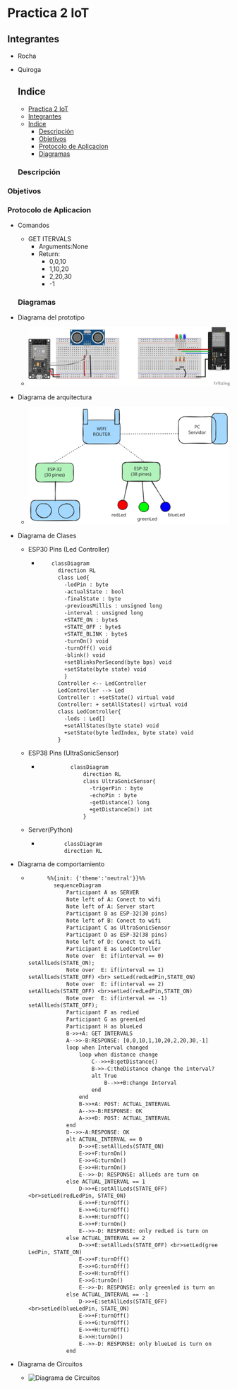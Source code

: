 # Practica 2 IoT

## Integrantes
- Rocha
- Quiroga
  
  ## Indice
  - [Practica 2 IoT](#practica-2-iot)
  - [Integrantes](#integrantes)
  - [Indice](#indice)
    - [Descripción](#descripción)
    - [Objetivos](#objetivos)
    - [Protocolo de Aplicacion](#protocolo-de-aplicacion)
    - [Diagramas](#diagramas)


  ### Descripción

### Objetivos

### Protocolo de Aplicacion
- Comandos
  - GET ITERVALS
    - Arguments:None
    - Return:
      - 0,0,10
      - 1,10,20
      - 2,20,30
      - -1

  ### Diagramas
- Diagrama del prototipo
    - ![Diagramado del prototipo](img/prototype.svg)
- Diagrama de arquitectura
  - ![Diagrama de arquitectura](img/archectitureDiagram.svg)
- Diagrama de Clases
  - ESP30 Pins (Led Controller)
    - ```mermaid
          classDiagram
            direction RL
            class Led{
              -ledPin : byte
              -actualState : bool 
              -finalState : byte
              -previousMillis : unsigned long 
              -interval : unsigned long
              +STATE_ON : byte$
              +STATE_OFF : byte$
              +STATE_BLINK : byte$
              -turnOn() void
              -turnOff() void
              -blink() void
              +setBlinksPerSecond(byte bps) void
              +setState(byte state) void
              }
            Controller <-- LedController
            LedController --> Led
            Controller : +setState() virtual void
            Controller: + setAllStates() virtual void
            class LedController{
              -leds : Led[]
              +setAllStates(byte state) void
              +setState(byte ledIndex, byte state) void
            }      
      ``` 
  - ESP38 Pins (UltraSonicSensor)
    - ```mermaid
                classDiagram
                    direction RL
                    class UltraSonicSensor{
                      -trigerPin : byte
                      -echoPin : byte
                      -getDistance() long
                      +getDistanceCm() int
                    }
      ```
  - Server(Python)
    - ```mermaid
              classDiagram
              direction RL

      ```
- Diagrama de comportamiento
  - ```mermaid
          %%{init: {'theme':'neutral'}}%%
            sequenceDiagram
                Participant A as SERVER
                Note left of A: Conect to wifi
                Note left of A: Server start
                Participant B as ESP-32(30 pins)
                Note left of B: Conect to wifi
                Participant C as UltraSonicSensor
                Participant D as ESP-32(38 pins)
                Note left of D: Conect to wifi
                Participant E as LedController
                Note over  E: if(interval == 0) setAllLeds(STATE_ON);
                Note over  E: if(interval == 1) setAllLeds(STATE_OFF) <br> setLed(redLedPin,STATE_ON)
                Note over  E: if(interval == 2) setAllLeds(STATE_OFF) <br>setLed(redLedPin,STATE_ON)
                Note over  E: if(interval == -1) setAllLeds(STATE_OFF); 
                Participant F as redLed
                Participant G as greenLed
                Participant H as blueLed
                B->>+A: GET INTERVALS
                A-->>-B:RESPONSE: [0,0,10,1,10,20,2,20,30,-1]
                loop when Interval changed
                    loop when distance change
                        C-->>+B:getDistance()
                        B->>-C:theDistance change the interval?
                        alt True
                            B-->>+B:change Interval
                        end
                    end
                    B->>+A: POST: ACTUAL_INTERVAL
                    A-->>-B:RESPONSE: OK
                    A->>+D: POST: ACTUAL_INTERVAL
                end
                D-->>-A:RESPONSE: OK
                alt ACTUAL_INTERVAL == 0
                    D->>+E:setAllLeds(STATE_ON)
                    E->>+F:turnOn()
                    E->>+G:turnOn()
                    E->>+H:turnOn()
                    E-->>-D: RESPONSE: allLeds are turn on
                else ACTUAL_INTERVAL == 1
                    D->>+E:setAllLeds(STATE_OFF) <br>setLed(redLedPin, STATE_ON)
                    E->>+F:turnOff()
                    E->>+G:turnOff()
                    E->>+H:turnOff()
                    E->>+F:turnOn()
                    E-->>-D: RESPONSE: only redLed is turn on
                else ACTUAL_INTERVAL == 2
                    D->>+E:setAllLeds(STATE_OFF) <br>setLed(gree LedPin, STATE_ON)
                    E->>+F:turnOff()
                    E->>+G:turnOff()
                    E->>+H:turnOff()
                    E->>G:turnOn()
                    E-->>-D: RESPONSE: only greenled is turn on
                else ACTUAL_INTERVAL == -1
                    D->>+E:setAllLeds(STATE_OFF) <br>setLed(blueLedPin, STATE_ON)
                    E->>+F:turnOff()
                    E->>+G:turnOff()
                    E->>+H:turnOff()
                    E->>H:turnOn()
                    E-->>-D: RESPONSE: only blueLed is turn on
                end
      ```

- Diagrama de Circuitos
  - ![Diagrama de Circuitos](img/project_esquemático.svg)
